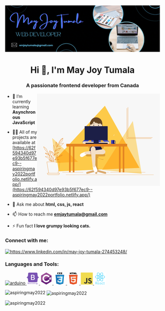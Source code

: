 ![MasterHead](./cover.gif)

<h1 align="center">Hi 👋, I'm May Joy Tumala</h1>
<h3 align="center">A passionate frontend developer from Canada</h3>
<img align="right" alt="Coding" width="400" src="./hi.gif">

- 🌱 I’m currently learning **Asynchronous JavaScript**

- 👨‍💻 All of my projects are available at [https://62f594340d97e93b5f677ec9--aspiringmay2022portfolio.netlify.app/](https://62f594340d97e93b5f677ec9--aspiringmay2022portfolio.netlify.app/)

- 💬 Ask me about **html, css, js, react**

- 📫 How to reach me **emjaytumala@gmail.com**

- ⚡ Fun fact **I love grumpy looking cats.**


<h3 align="left">Connect with me:</h3>
<p align="left">
<a href="https://linkedin.com/in/https://www.linkedin.com/in/may-joy-tumala-274453248/" target="blank"><img align="center" src="https://raw.githubusercontent.com/rahuldkjain/github-profile-readme-generator/master/src/images/icons/Social/linked-in-alt.svg" alt="https://www.linkedin.com/in/may-joy-tumala-274453248/" height="30" width="40" /></a>
</p>

<h3 align="left">Languages and Tools:</h3>
<p align="left"> <a href="https://www.arduino.cc/" target="_blank" rel="noreferrer"> <img src="https://cdn.worldvectorlogo.com/logos/arduino-1.svg" alt="arduino" width="40" height="40"/> </a> <a href="https://getbootstrap.com" target="_blank" rel="noreferrer"> <img src="https://raw.githubusercontent.com/devicons/devicon/master/icons/bootstrap/bootstrap-plain-wordmark.svg" alt="bootstrap" width="40" height="40"/> </a> <a href="https://www.w3schools.com/cs/" target="_blank" rel="noreferrer"> <img src="https://raw.githubusercontent.com/devicons/devicon/master/icons/csharp/csharp-original.svg" alt="csharp" width="40" height="40"/> </a> <a href="https://www.w3schools.com/css/" target="_blank" rel="noreferrer"> <img src="https://raw.githubusercontent.com/devicons/devicon/master/icons/css3/css3-original-wordmark.svg" alt="css3" width="40" height="40"/> </a> <a href="https://www.w3.org/html/" target="_blank" rel="noreferrer"> <img src="https://raw.githubusercontent.com/devicons/devicon/master/icons/html5/html5-original-wordmark.svg" alt="html5" width="40" height="40"/> </a> <a href="https://developer.mozilla.org/en-US/docs/Web/JavaScript" target="_blank" rel="noreferrer"> <img src="https://raw.githubusercontent.com/devicons/devicon/master/icons/javascript/javascript-original.svg" alt="javascript" width="40" height="40"/> </a> <a href="https://reactjs.org/" target="_blank" rel="noreferrer"> <img src="https://raw.githubusercontent.com/devicons/devicon/master/icons/react/react-original-wordmark.svg" alt="react" width="40" height="40"/> </a> </p>

<p><img align="left" src="https://github-readme-stats.vercel.app/api/top-langs?username=aspiringmay2022&show_icons=true&locale=en&layout=compact" alt="aspiringmay2022" /></p>

<p>&nbsp;<img align="center" src="https://github-readme-stats.vercel.app/api?username=aspiringmay2022&show_icons=true&locale=en" alt="aspiringmay2022" /></p>

<p><img align="center" src="https://github-readme-streak-stats.herokuapp.com/?user=aspiringmay2022&" alt="aspiringmay2022" /></p>

